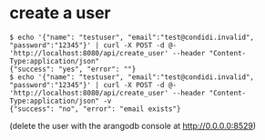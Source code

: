 # create a user
```console
$ echo '{"name": "testuser", "email":"test@condidi.invalid", "password":"12345"}' | curl -X POST -d @- 'http://localhost:8080/api/create_user' --header "Content-Type:application/json"
{"success": "yes", "error": ""}
$ echo '{"name": "testuser", "email":"test@condidi.invalid", "password":"12345"}' | curl -X POST -d @- 'http://localhost:8080/api/create_user' --header "Content-Type:application/json" -v
{"success": "no", "error": "email exists"}
```
(delete the user with the arangodb console at http://0.0.0.0:8529)
